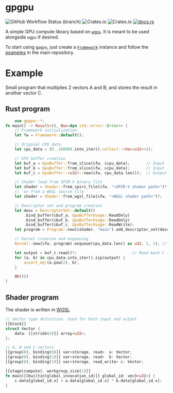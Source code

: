 # gpgpu
![GitHub Workflow Status (branch)](https://img.shields.io/github/workflow/status/UpsettingBoy/gpgpu-rs/Rust%20CI/dev?label=Actions&style=flat-square)
![Crates.io](https://img.shields.io/crates/l/gpgpu?style=flat-square)
![Crates.io](https://img.shields.io/crates/v/gpgpu?style=flat-square)
[![docs.rs](https://img.shields.io/static/v1?label=docs.rs&message=read&color=brightgreen&style=flat-square)](https://docs.rs/gpgpu)
<!-- cargo-rdme start -->

A simple GPU compute library based on [`wgpu`](https://github.com/gfx-rs/wgpu).
It is meant to be used alongside `wgpu` if desired.

To start using `gpgpu`, just create a [`Framework`](https://docs.rs/gpgpu/latest/gpgpu/struct.Framework.html) instance
and follow the [examples](https://github.com/UpsettingBoy/gpgpu-rs/tree/dev/examples) in the main repository.

# Example
Small program that multiplies 2 vectors A and B; and stores the
result in another vector C.
## Rust program
```rust
    use gpgpu::*;
fn main() -> Result<(), Box<dyn std::error::Error>> {
    // Framework initialization
    let fw = Framework::default();

    // Original CPU data
    let cpu_data = (0..10000).into_iter().collect::<Vec<u32>>();

    // GPU buffer creation
    let buf_a = GpuBuffer::from_slice(&fw, &cpu_data);       // Input
    let buf_b = GpuBuffer::from_slice(&fw, &cpu_data);       // Input
    let buf_c = GpuBuffer::<u32>::new(&fw, cpu_data.len());  // Output

    // Shader load from SPIR-V binary file
    let shader = Shader::from_spirv_file(&fw, "<SPIR-V shader path>")?;
    //  or from a WGSL source file
    let shader = Shader::from_wgsl_file(&fw, "<WGSL shader path>")?;    

    // Descriptor set and program creation
    let desc = DescriptorSet::default()
        .bind_buffer(&buf_a, GpuBufferUsage::ReadOnly)
        .bind_buffer(&buf_b, GpuBufferUsage::ReadOnly)
        .bind_buffer(&buf_c, GpuBufferUsage::ReadWrite);
    let program = Program::new(&shader, "main").add_descriptor_set(desc); // Entry point

    // Kernel creation and enqueuing
    Kernel::new(&fw, program).enqueue(cpu_data.len() as u32, 1, 1); // Enqueuing, not very optimus 😅

    let output = buf_c.read()?;                        // Read back C from GPU
    for (a, b) in cpu_data.into_iter().zip(output) {
        assert_eq!(a.pow(2), b);
    }

    Ok(())
}
```

## Shader program
The shader is written in [WGSL](https://gpuweb.github.io/gpuweb/wgsl/)
```rust
// Vector type definition. Used for both input and output
[[block]]
struct Vector {
    data: [[stride(4)]] array<u32>;
};

// A, B and C vectors
[[group(0), binding(0)]] var<storage, read>  a: Vector;
[[group(0), binding(1)]] var<storage, read>  b: Vector;
[[group(0), binding(2)]] var<storage, read_write> c: Vector;

[[stage(compute), workgroup_size(1)]]
fn main([[builtin(global_invocation_id)]] global_id: vec3<u32>) {
    c.data[global_id.x] = a.data[global_id.x] * b.data[global_id.x];
}
```

<!-- cargo-rdme end -->

